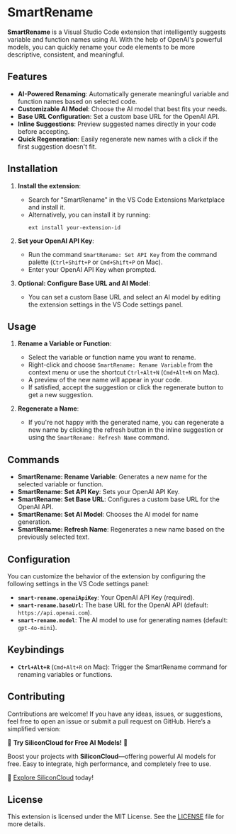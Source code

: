 # SmartRename

**SmartRename** is a Visual Studio Code extension that intelligently suggests variable and function names using AI. With the help of OpenAI's powerful models, you can quickly rename your code elements to be more descriptive, consistent, and meaningful.

## Features

- **AI-Powered Renaming**: Automatically generate meaningful variable and function names based on selected code.
- **Customizable AI Model**: Choose the AI model that best fits your needs.
- **Base URL Configuration**: Set a custom base URL for the OpenAI API.
- **Inline Suggestions**: Preview suggested names directly in your code before accepting.
- **Quick Regeneration**: Easily regenerate new names with a click if the first suggestion doesn't fit.

## Installation

1. **Install the extension**:
   - Search for "SmartRename" in the VS Code Extensions Marketplace and install it.
   - Alternatively, you can install it by running:
     ```
     ext install your-extension-id
     ```

2. **Set your OpenAI API Key**:
   - Run the command `SmartRename: Set API Key` from the command palette (`Ctrl+Shift+P` or `Cmd+Shift+P` on Mac).
   - Enter your OpenAI API Key when prompted.

3. **Optional: Configure Base URL and AI Model**:
   - You can set a custom Base URL and select an AI model by editing the extension settings in the VS Code settings panel.

## Usage

1. **Rename a Variable or Function**:
   - Select the variable or function name you want to rename.
   - Right-click and choose `SmartRename: Rename Variable` from the context menu or use the shortcut `Ctrl+Alt+N` (`Cmd+Alt+N` on Mac).
   - A preview of the new name will appear in your code.
   - If satisfied, accept the suggestion or click the regenerate button to get a new suggestion.

2. **Regenerate a Name**:
   - If you're not happy with the generated name, you can regenerate a new name by clicking the refresh button in the inline suggestion or using the `SmartRename: Refresh Name` command.

## Commands

- **SmartRename: Rename Variable**: Generates a new name for the selected variable or function.
- **SmartRename: Set API Key**: Sets your OpenAI API Key.
- **SmartRename: Set Base URL**: Configures a custom base URL for the OpenAI API.
- **SmartRename: Set AI Model**: Chooses the AI model for name generation.
- **SmartRename: Refresh Name**: Regenerates a new name based on the previously selected text.

## Configuration

You can customize the behavior of the extension by configuring the following settings in the VS Code settings panel:

- **`smart-rename.openaiApiKey`**: Your OpenAI API Key (required).
- **`smart-rename.baseUrl`**: The base URL for the OpenAI API (default: `https://api.openai.com`).
- **`smart-rename.model`**: The AI model to use for generating names (default: `gpt-4o-mini`).

## Keybindings

- **`Ctrl+Alt+R`** (`Cmd+Alt+R` on Mac): Trigger the SmartRename command for renaming variables or functions.

## Contributing

Contributions are welcome! If you have any ideas, issues, or suggestions, feel free to open an issue or submit a pull request on GitHub.
Here’s a simplified version:

🌟 **Try SiliconCloud for Free AI Models!** 🌟

Boost your projects with **SiliconCloud**—offering powerful AI models for free. Easy to integrate, high performance, and completely free to use.

🔗 [Explore SiliconCloud](https://cloud.siliconflow.cn?referrer=clzrvfdfa02a3qr6hgl4difhb) today!

## License

This extension is licensed under the MIT License. See the [LICENSE](LICENSE) file for more details.

